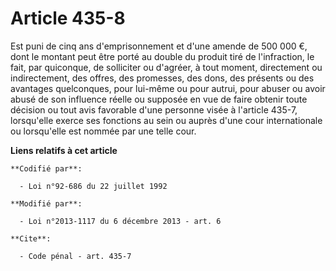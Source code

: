 # Article 435-8

Est puni de cinq ans d'emprisonnement et      d'une amende de 500 000 €, dont le montant peut être porté au double du produit
tiré de l'infraction, le fait, par quiconque, de solliciter ou d'agréer, à tout moment, directement ou indirectement, des
offres, des promesses, des dons, des présents ou des avantages quelconques, pour lui-même ou pour autrui, pour abuser ou
avoir abusé de son influence réelle ou supposée en vue de faire obtenir toute décision ou tout avis favorable d'une personne
visée à l'article 435-7, lorsqu'elle exerce ses fonctions au sein ou auprès d'une cour internationale ou lorsqu'elle est
nommée par une telle cour.

**Liens relatifs à cet article**

	**Codifié par**:

	  - Loi n°92-686 du 22 juillet 1992

	**Modifié par**:

	  - Loi n°2013-1117 du 6 décembre 2013 - art. 6

	**Cite**:

	  - Code pénal - art. 435-7
